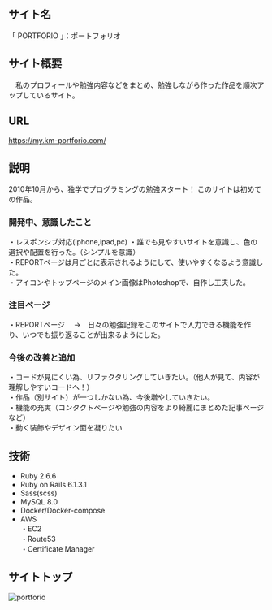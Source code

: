 ## サイト名
「 PORTFORIO 」：ポートフォリオ

## サイト概要
　私のプロフィールや勉強内容などをまとめ、勉強しながら作った作品を順次アップしているサイト。

## URL
https://my.km-portforio.com/

## 説明
2010年10月から、独学でプログラミングの勉強スタート！
このサイトは初めての作品。

### 開発中、意識したこと
・レスポンシブ対応(iphone,ipad,pc)
・誰でも見やすいサイトを意識し、色の選択や配置を行った。（シンプルを意識）  
・REPORTページは月ごとに表示されるようにして、使いやすくなるよう意識した。  
・アイコンやトップページのメイン画像はPhotoshopで、自作し工夫した。

### 注目ページ
・REPORTページ 
　→　日々の勉強記録をこのサイトで入力できる機能を作り、いつでも振り返ることが出来るようにした。

### 今後の改善と追加
・コードが見にくい為、リファクタリングしていきたい。（他人が見て、内容が理解しやすいコードへ！）  
・作品（別サイト）が一つしかない為、今後増やしていきたい。  
・機能の充実（コンタクトページや勉強の内容をより綺麗にまとめた記事ページなど）  
・動く装飾やデザイン面を凝りたい  

## 技術

* Ruby 2.6.6
* Ruby on Rails 6.1.3.1
* Sass(scss)
* MySQL  8.0
* Docker/Docker-compose 
* AWS  
・EC2  
・Route53  
・Certificate Manager

## サイトトップ
![portforio](https://user-images.githubusercontent.com/76243106/165814239-ef86e52a-bc93-4db6-a68e-d3721205885d.png)
